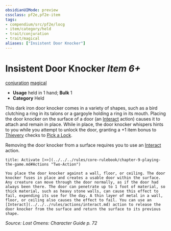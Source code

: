 ```yaml
---
obsidianUIMode: preview
cssclass: pf2e,pf2e-item
tags:
- compendium/src/pf2e/locg
- item/category/held
- trait/conjuration
- trait/magical
aliases: ["Insistent Door Knocker"]
---
```

# Insistent Door Knocker *Item 6+*  
[conjuration](../../../rules/traits/conjuration.md)  [magical](../../../rules/traits/magical.md)  

- **Usage** held in 1 hand; **Bulk** 1
- **Category** Held

This dark iron door knocker comes in a variety of shapes, such as a bird clutching a ring in its talons or a gargoyle holding a ring in its mouth. Placing the door knocker on the surface of a door (an [Interact](../../../rules/actions/interact.md) action) causes it to attach and remain in place. While in place, the door knocker whispers hints to you while you attempt to unlock the door, granting a +1 item bonus to [Thievery](../../skills.md#Thievery) checks to [Pick a Lock](../../../rules/actions/pick-a-lock.md).

Removing the door knocker from a surface requires you to use an [Interact](../../../rules/actions/interact.md) action.

```ad-embed-ability
title: Activate [>>](../../../rules/core-rulebook/chapter-9-playing-the-game.md#Actions "Two-Action")

You place the door knocker against a wall, floor, or ceiling. The door knocker fuses in place and creates a usable door within the surface. Any creature can move through the door normally, as if the door had always been there. The door can penetrate up to 1 foot of material, so thick material, such as heavy stone walls, can cause this effect to fail, expending its use for the day. A thin layer of metal in a wall, floor, or ceiling also causes the effect to fail. You can use an [Interact](../../../rules/actions/interact.md) action to release the door knocker from the surface and return the surface to its previous shape.
```

*Source: Lost Omens: Character Guide p. 72*
